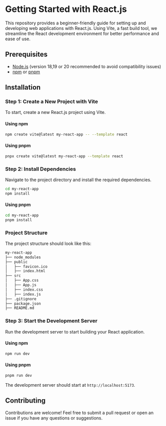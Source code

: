 # Getting Started with React.js

This repository provides a beginner-friendly guide for setting up and developing web applications with React.js. Using Vite, a fast build tool, we streamline the React development environment for better performance and ease of use.

## Prerequisites
- [Node.js](https://nodejs.org/) (version 18,19 or 20 recommended to avoid compatibility issues) 
- [npm](https://www.npmjs.com/) or [pnpm](https://pnpm.io/)

## Installation

### Step 1: Create a New Project with Vite
To start, create a new React.js project using Vite.

#### Using npm
```bash
npm create vite@latest my-react-app -- --template react
```
#### Using pnpm
```bash
pnpx create vite@latest my-react-app --template react
```

### Step 2: Install Dependencies
Navigate to the project directory and install the required dependencies.

```bash
cd my-react-app
npm install
```
#### Using pnpm 
```bash
cd my-react-app
pnpm install
```
### Project Structure
The project structure should look like this:

```bash
my-react-app
├── node_modules
├── public
│   ├── favicon.ico
│   ├── index.html
├── src
│   ├── App.css
│   ├── App.js
│   ├── index.css
│   ├── index.js
├── .gitignore
├── package.json
├── README.md
```
### Step 3: Start the Development Server
Run the development server to start building your React application.

#### Using npm
```bash
npm run dev
```
#### Using pnpm
```bash
pnpm run dev
```
The development server should start at `http://localhost:5173`.

## Contributing
Contributions are welcome! Feel free to submit a pull request or open an issue if you have any questions or suggestions.
